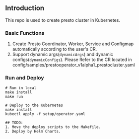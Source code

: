 ## Introduction

This repo is used to create presto cluster in Kubernetes.

### Basic Functions

1. Create Presto Coordinator, Worker, Service and Configmap automatically according to the user's CR.
2. Support dynamic args(`dynamicArgs`) and dynamic configs(`dynamicConfigs`). Please Refer to the CR located in config/samples/prestooperator_v1alpha1_prestocluster.yaml

### Run and Deploy

```
# Run in local
make install
make run

# Deploy to the Kubernetes
make install
kubectl apply -f setup/operator.yaml

## TODO: 
1. Move the deploy scripts to the Makefile.
2. Deploy by Helm Charts.

```